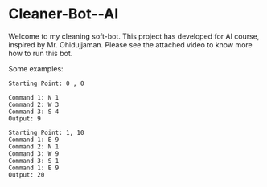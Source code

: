 # Cleaner-Bot--AI
Welcome to my cleaning soft-bot. This project has developed for AI course, inspired by Mr. Ohidujjaman.  Please see the attached video to know more how to run this bot.


Some examples: 
```
Starting Point: 0 , 0

Command 1: N 1 
Command 2: W 3
Command 3: S 4
Output: 9
```

```
Starting Point: 1, 10
Command 1: E 9
Command 2: N 1
Command 3: W 9
Command 3: S 1
Command 1: E 9
Output: 20
```
